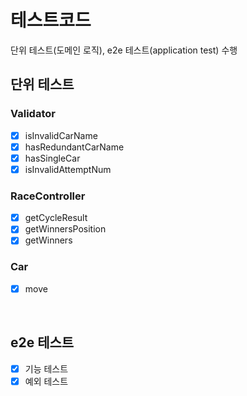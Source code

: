 # 테스트코드

단위 테스트(도메인 로직), e2e 테스트(application test) 수행

## 단위 테스트

### Validator

- [x] isInvalidCarName
- [x] hasRedundantCarName
- [x] hasSingleCar
- [x] isInvalidAttemptNum

### RaceController

- [x] getCycleResult
- [x] getWinnersPosition
- [x] getWinners

### Car

- [x] move

<br/>

## e2e 테스트

- [x] 기능 테스트
- [x] 예외 테스트
